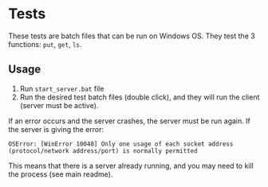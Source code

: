 # Tests

These tests are batch files that can be run on Windows OS.
They test the 3 functions: `put`, `get`, `ls`.

## Usage

1. Run `start_server.bat` file
2. Run the desired test batch files (double click), and they will run the client (server must be active).

If an error occurs and the server crashes, the server must be run again.
If the server is giving the error:

```
OSError: [WinError 10048] Only one usage of each socket address (protocol/network address/port) is normally permitted
```

This means that there is a server already running, and you may need to kill the process (see main readme).

